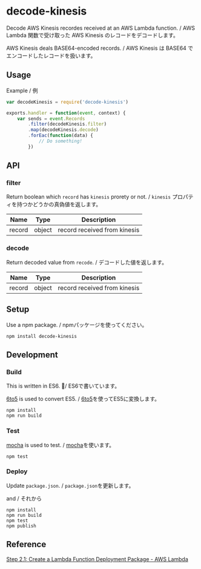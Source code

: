 # decode-kinesis

Decode AWS Kinesis recordes received at an AWS Lambda function. / AWS Lambda 関数で受け取った AWS Kinesis のレコードをデコードします。

AWS Kinesis deals BASE64-encoded records. / AWS Kinesis は BASE64 でエンコードしたレコードを扱います。

## Usage

Example / 例

```js
var decodeKinesis = require('decode-kinesis')

exports.handler = function(event, context) {
    var sends = event.Records
        .filter(decodeKinesis.filter)
        .map(decodeKinesis.decode)
        .forEac(function(data) {
            // Do something!
        })
```

## API

### filter

Return boolean which `record` has `kinesis` prorety or not. / `kinesis` プロパティを持つかどうかの真偽値を返します。

Name | Type | Description
--- | --- | ----
record | object | record received from kinesis


### decode

Return decoded value from `recode`. / デコードした値を返します。

Name | Type | Description
--- | --- | ----
record | object | record received from kinesis


## Setup

Use a npm package. / npmパッケージを使ってください。

```
npm install decode-kinesis
```

## Development
### Build

This is written in ES6. / ES6で書いています。

[6to5](https://github.com/6to5/6to5) is used to convert ES5. /
 [6to5](https://github.com/6to5/6to5)を使ってES5に変換します。

 ```
 npm install
 npm run build
 ```

### Test

[mocha](https://github.com/mochajs/mocha) is used to test. / [mocha](https://github.com/mochajs/mocha)を使います。

```
npm test
```

### Deploy
Update `package.json`. / `package.json`を更新します。

and / それから
```
npm install
npm run build
npm test
npm publish
```

## Reference
[Step 2.1: Create a Lambda Function Deployment Package - AWS Lambda](http://docs.aws.amazon.com/ja_jp/lambda/latest/dg/walkthrough-kinesis-events-adminuser-create-test-function-create-function.html)
